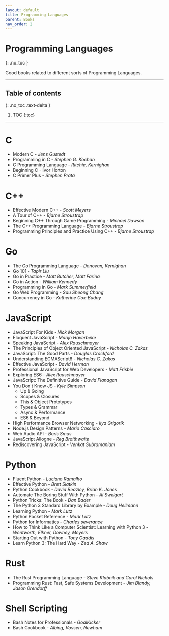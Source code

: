```yaml
---
layout: default
title: Programming Languages
parent: Books
nav_order: 2
---
```


# Programming Languages
{: .no_toc }

Good books related to different sorts of Programming Languages.

---

## Table of contents
{: .no_toc .text-delta }

1. TOC
{:toc}

---

# C

- Modern C - *Jens Gustedt*
- Programming in C - *Stephen G. Kochan*
- C Programming Language - *Ritchie, Kernighan*
- Beginning C - Ivor Horton
- C Primer Plus - *Stephen Prata*

# C++

- Effective Modern C++ - *Scott Meyers*
- A Tour of C++ - *Bjarne Stroustrap*
- Beginning C++ Through Game Programming - *Michael Dawson*
- The C++ Programming Language - *Bjarne Stroustrap*
- Programming Principles and Practice Using C++ - *Bjarne Stroustrap*

# Go

- The Go Programming Language - *Donovan, Kernighan*
- Go 101 - *Tapir Liu*
- Go in Practice - *Matt Butcher, Matt Farina*
- Go in Action - *William Kennedy*
- Programming in Go - *Mark Summerfield*
- Go Web Programming - *Sau Sheong Chang*
- Concurrency in Go - *Katherine Cox-Buday*

# JavaScript

- JavaScript For Kids - *Nick Morgan*
- Eloquent JavaScript - *Marijn Haverbeke*
- Speaking JavaScript - *Alex Rauschmayer*
- The Principles of Object Oriented JavaScript - *Nicholas C. Zakas*
- JavaScript: The Good Parts - *Douglas Crockford*
- Understanding ECMAScript6 - *Nicholas C. Zakas*
- Effective JavaScript - *David Herman*
- Professional JavaScript for Web Developers - *Matt Frisbie*
- Exploring ES6 - *Alex Rauschmayer*
- JavaScript: The Definitive Guide - *David Flanagan*
- You Don't Know JS - *Kyle Simpson*
	- Up & Going
	- Scopes & Closures
	- This & Object Prototypes
	- Types & Grammar
	- Async & Performance
	- ES6 & Beyond
- High Performance Browser Networking - *Ilya Grigorik*
- Node.js Design Patterns - *Mario Casciaro*
- Web Audio API - *Boris Smus*
- JavaScript Allogne - *Reg Braithwaite*
- Rediscovering JavaScript - *Venkat Subramaniam*

# Python

- Fluent Python - *Luciano Ramalho*
- Effective Python - *Brett Slatkin*
- Python Cookbook - *David Beazley, Brian K. Jones*
- Automate The Boring Stuff With Python - *Al Sweigart*
- Python Tricks: The Book - *Dan Bader*
- The Python 3 Standard Library by Example - *Doug Hellmann*
- Learning Python - *Mark Lutz*
- Python Pocket Reference - *Mark Lutz*
- Python for Informatics - *Charles severance*
- How to Think Like a Computer Scientist: Learning with Python 3 -  *Wentworth,  Elkner,  Downey, Meyers*
- Starting Out with Python - *Tony Gaddis*
- Learn Python 3: The Hard Way - *Zed A. Shaw*

# Rust

- The Rust Programming Language - *Steve Klabnik and Carol Nichols*
- Programming Rust: Fast, Safe Systems Development - *Jim Blandy, Jason Orendorff*


# Shell Scripting

- Bash Notes for Professionals - *GoalKicker*
- Bash Cookbook - *Albing, Vossen, Newham*
